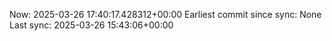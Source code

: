 Now: 2025-03-26 17:40:17.428312+00:00 Earliest commit since sync: None Last sync: 2025-03-26 15:43:06+00:00
